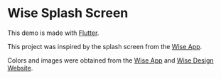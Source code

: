 # Wise Splash Screen

This demo is made with [Flutter][flutter].

This project was inspired by the splash screen from the [Wise App][wise-app].

Colors and images were obtained from the [Wise App][wise-app] and [Wise Design Website][wise-design].

[flutter]: https://flutter.dev
[wise-app]: https://apps.apple.com/us/app/wise-international-transfers/id612261027
[wise-design]: https://wise.design